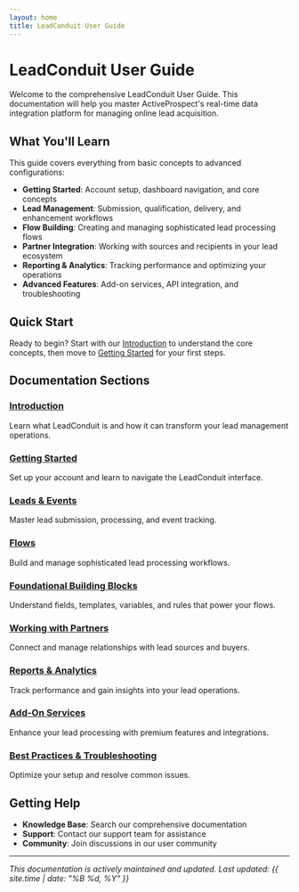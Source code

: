 ```yaml
---
layout: home
title: LeadConduit User Guide
---
```


# LeadConduit User Guide

Welcome to the comprehensive LeadConduit User Guide. This documentation will help you master ActiveProspect's real-time data integration platform for managing online lead acquisition.

## What You'll Learn

This guide covers everything from basic concepts to advanced configurations:

- **Getting Started**: Account setup, dashboard navigation, and core concepts
- **Lead Management**: Submission, qualification, delivery, and enhancement workflows
- **Flow Building**: Creating and managing sophisticated lead processing flows
- **Partner Integration**: Working with sources and recipients in your lead ecosystem
- **Reporting & Analytics**: Tracking performance and optimizing your operations
- **Advanced Features**: Add-on services, API integration, and troubleshooting

## Quick Start

Ready to begin? Start with our [Introduction](build/UserGuide/Introduction/welcome.html) to understand the core concepts, then move to [Getting Started](build/UserGuide/GettingStarted/sign-up-and-log-in.html) for your first steps.

## Documentation Sections

### [Introduction](build/UserGuide/Introduction/)
Learn what LeadConduit is and how it can transform your lead management operations.

### [Getting Started](build/UserGuide/GettingStarted/)
Set up your account and learn to navigate the LeadConduit interface.

### [Leads & Events](build/UserGuide/LeadsAndEvents/)
Master lead submission, processing, and event tracking.

### [Flows](build/UserGuide/Flows/)
Build and manage sophisticated lead processing workflows.

### [Foundational Building Blocks](build/UserGuide/FoundationalBuildingBlocks/)
Understand fields, templates, variables, and rules that power your flows.

### [Working with Partners](build/UserGuide/WorkingWithPartners/)
Connect and manage relationships with lead sources and buyers.

### [Reports & Analytics](build/UserGuide/ReportsAndAnalytics/)
Track performance and gain insights into your lead operations.

### [Add-On Services](build/UserGuide/AddOnServices/)
Enhance your lead processing with premium features and integrations.

### [Best Practices & Troubleshooting](build/UserGuide/BestPracticesAndTroubleshooting/)
Optimize your setup and resolve common issues.

## Getting Help

- **Knowledge Base**: Search our comprehensive documentation
- **Support**: Contact our support team for assistance  
- **Community**: Join discussions in our user community

---

*This documentation is actively maintained and updated. Last updated: {{ site.time | date: "%B %d, %Y" }}*